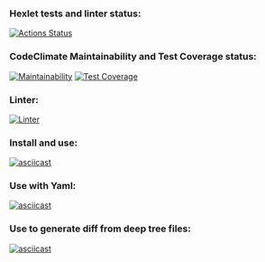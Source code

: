 ### Hexlet tests and linter status:
[![Actions Status](https://github.com/DrMarkes/frontend-project-lvl2/workflows/hexlet-check/badge.svg)](https://github.com/DrMarkes/frontend-project-lvl2/actions)

### CodeClimate Maintainability and Test Coverage status:
[![Maintainability](https://api.codeclimate.com/v1/badges/03e52133e338cf152572/maintainability)](https://codeclimate.com/github/DrMarkes/frontend-project-lvl2/maintainability) [![Test Coverage](https://api.codeclimate.com/v1/badges/03e52133e338cf152572/test_coverage)](https://codeclimate.com/github/DrMarkes/frontend-project-lvl2/test_coverage)

### Linter:
[![Linter](https://github.com/DrMarkes/frontend-project-lvl2/actions/workflows/linter.yml/badge.svg)](https://github.com/DrMarkes/frontend-project-lvl2/actions/workflows/linter.yml)

### Install and use:
[![asciicast](https://asciinema.org/a/RgI9LqzafOLuQ5AjwKnvxcgwR.svg)](https://asciinema.org/a/RgI9LqzafOLuQ5AjwKnvxcgwR)

### Use with Yaml:
[![asciicast](https://asciinema.org/a/091nSX1YhxV7VdOyTRQVWiXQO.svg)](https://asciinema.org/a/091nSX1YhxV7VdOyTRQVWiXQO)

### Use to generate diff from deep tree files:
[![asciicast](https://asciinema.org/a/467548.svg)](https://asciinema.org/a/467548)
